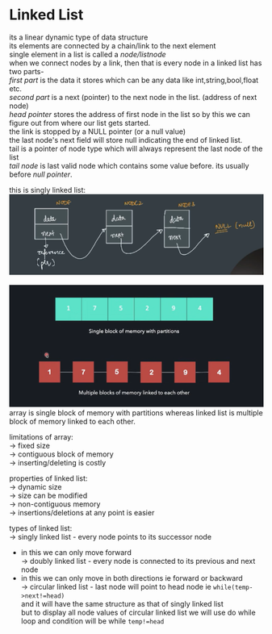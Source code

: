 # Linked List
its a linear dynamic type of data structure <br>
its elements are connected by a chain/link to the next element <br>
single element in a list is called a *node/listnode* <br>
when we connect nodes by a link, then that is every node in a linked list has two parts-  <br>
*first part* is the data it stores which can be any data like int,string,bool,float etc. <br>
*second part* is a next (pointer) to the next node in the list. (address of next node) <br>
*head pointer* stores the address of first node in the list so by this we can figure out from where our list gets started. <br>
the link is stopped by a NULL pointer (or a null value) <br>
the last node's next field will store null indicating the end of linked list. <br>
tail is a pointer of node type which will always represent the last node of the list <br>
*tail node* is last valid node which contains some value before. its usually before *null pointer*.<br>

this is singly linked list: <br>
![](linked_list_structure.png) <br> <br>
![](linkedlist.png) <br>
array is single block of memory with partitions whereas linked list is multiple block of memory linked to each other. <br>

limitations of array: <br>
-> fixed size <br>
-> contiguous block of memory <br>
-> inserting/deleting is costly <br>

properties of linked list: <br>
-> dynamic size <br>
-> size can be modified <br>
-> non-contiguous memory <br>
-> insertions/deletions at any point is easier <br>

types of linked list: <br>
-> singly linked list - every node points to its successor node <br> 
- in this we can only move forward <br>
-> doubly linked list - every node is connected to its previous and next node <br> 
- in this we can only move in both directions ie forward or backward <br>
-> circular linked list - last node will point to head node ie `while(temp->next!=head)` <br>
and it will have the same structure as that of singly linked list <br>
but to display all node values of circular linked list we will use do while loop and condition will be while `temp!=head` <br>